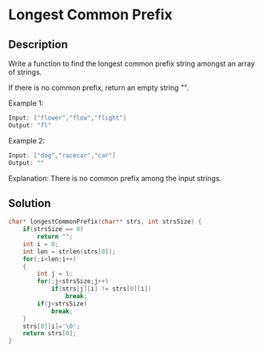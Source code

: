 # Longest Common Prefix
## Description
Write a function to find the longest common prefix string amongst an array of strings.

If there is no common prefix, return an empty string "".

Example 1:
```c
Input: ["flower","flow","flight"]
Output: "fl"
```
Example 2:
```c
Input: ["dog","racecar","car"]
Output: ""
```
Explanation: There is no common prefix among the input strings.
## Solution
```c
char* longestCommonPrefix(char** strs, int strsSize) {
    if(strsSize == 0)
        return "";
    int i = 0;
    int len = strlen(strs[0]);
    for(;i<len;i++)
    {
        int j = 1;
        for(;j<strsSize;j++)
            if(strs[j][i] != strs[0][i])
                break;
        if(j<strsSize)
            break;
    }
    strs[0][i]='\0';
    return strs[0];
}
```
